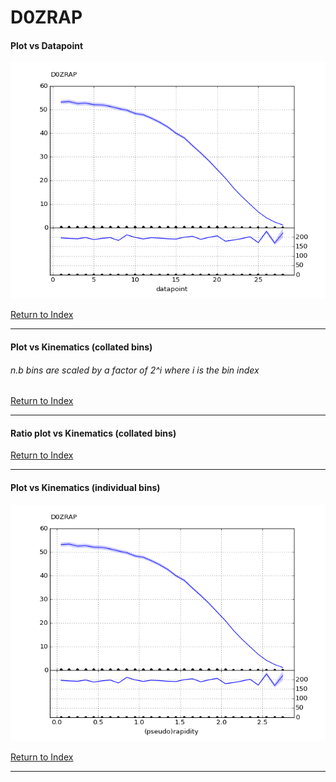 D0ZRAP
======
#### Plot vs Datapoint 
[![D0ZRAP datapoints](D0ZRAP.png)](D0ZRAP.pdf) 

[Return to Index](../index.html)

------------- 
#### Plot vs Kinematics (collated bins) 
###### n.b bins are scaled by a factor of 2^i where i is the bin index  
      
[Return to Index](../index.html)

------------- 
#### Ratio plot vs Kinematics (collated bins) 
      
[Return to Index](../index.html)

------------- 
#### Plot vs Kinematics (individual bins) 
[![D0ZRAP_0_0](D0ZRAP_0_0.png)](D0ZRAP_0_0.pdf)
      
[Return to Index](../index.html)

------------- 
